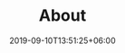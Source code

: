 ---
title: "About"
date: 2019-09-10T13:51:25+06:00
draft: false
description: "this is meta description"
---